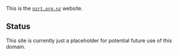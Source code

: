 This is the [`nzrt.org.nz`](https://nzrt.org.nz) website.

## Status

This site is currently just a placeholder for potential future use of this domain.
